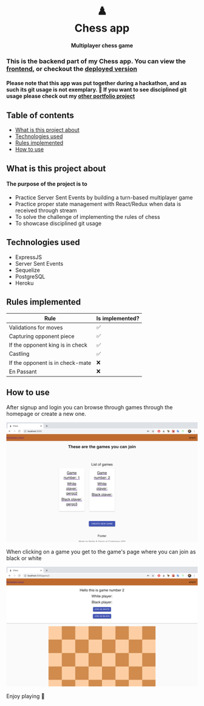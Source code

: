 <h1 align="center">
  <b>♟️</b><br>
  <b>Chess app</b><br>
</h1>

<h4 align="center">Multiplayer chess game</h4>


### This is the backend part of my Chess app. You can view the [frontend](https://github.com/gergohrubo/chessgame-client), or checkout the [deployed version](https://chessgame-codaisseur-nadia-gergo.netlify.com/)

#### Please note that this app was put together during a hackathon, and as such its git usage is not exemplary. :slightly_smiling_face: If you want to see disciplined git usage please check out my [other portfolio project](https://github.com/gergohrubo/food-footprint-client)

## Table of contents

* [What is this project about](#what-is-this-project-about)
* [Technologies used](#technologies-used)
* [Rules implemented](#rules-implemented)
* [How to use](#how-to-use)

## What is this project about

#### The purpose of the project is to

* Practice Server Sent Events by building a turn-based multiplayer game
* Practice proper state management with React/Redux when data is received through stream
* To solve the challenge of implementing the rules of chess
* To showcase disciplined git usage

## Technologies used

* ExpressJS
* Server Sent Events
* Sequelize
* PostgreSQL
* Heroku

## Rules implemented

Rule | Is implemented?
------------ | -------------
Validations for moves | :white_check_mark:
Capturing opponent piece | :white_check_mark:
If the opponent king is in check | :white_check_mark:
Castling | :white_check_mark:
If the opponent is in check-mate | :x:
En Passant | :x:

## How to use

After signup and login you can browse through games through the homepage or create a new one.

![upload image](https://github.com/gergohrubo/chessgame-client/blob/master/src/images/screenshot1.png)

When clicking on a game you get to the game's page where you can join as black or white


![upload image](https://github.com/gergohrubo/chessgame-client/blob/master/src/images/screenshot2.png)

Enjoy playing :slightly_smiling_face:
